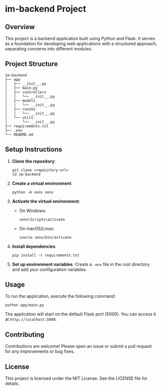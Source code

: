 # im-backend Project

## Overview
This project is a backend application built using Python and Flask. It serves as a foundation for developing web applications with a structured approach, separating concerns into different modules.

## Project Structure
```
im-backend
├── app
│   ├── __init__.py
│   ├── main.py
│   ├── controllers
│   │   └── __init__.py
│   ├── models
│   │   └── __init__.py
│   ├── routes
│   │   └── __init__.py
│   └── utils
│       └── __init__.py
├── requirements.txt
├── .env
└── README.md
```

## Setup Instructions

1. **Clone the repository**:
   ```
   git clone <repository-url>
   cd im-backend
   ```

2. **Create a virtual environment**:
   ```
   python -m venv venv
   ```

3. **Activate the virtual environment**:
   - On Windows:
     ```
     venv\Scripts\activate
     ```
   - On macOS/Linux:
     ```
     source venv/bin/activate
     ```

4. **Install dependencies**:
   ```
   pip install -r requirements.txt
   ```

5. **Set up environment variables**:
   Create a `.env` file in the root directory and add your configuration variables.

## Usage

To run the application, execute the following command:
```
python app/main.py
```

The application will start on the default Flask port (5000). You can access it at `http://localhost:5000`.

## Contributing

Contributions are welcome! Please open an issue or submit a pull request for any improvements or bug fixes.

## License

This project is licensed under the MIT License. See the LICENSE file for details.